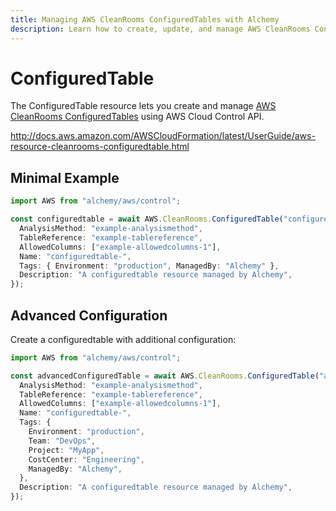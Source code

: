 ```yaml
---
title: Managing AWS CleanRooms ConfiguredTables with Alchemy
description: Learn how to create, update, and manage AWS CleanRooms ConfiguredTables using Alchemy Cloud Control.
---
```


# ConfiguredTable

The ConfiguredTable resource lets you create and manage [AWS CleanRooms ConfiguredTables](https://docs.aws.amazon.com/cleanrooms/latest/userguide/) using AWS Cloud Control API.

http://docs.aws.amazon.com/AWSCloudFormation/latest/UserGuide/aws-resource-cleanrooms-configuredtable.html

## Minimal Example

```ts
import AWS from "alchemy/aws/control";

const configuredtable = await AWS.CleanRooms.ConfiguredTable("configuredtable-example", {
  AnalysisMethod: "example-analysismethod",
  TableReference: "example-tablereference",
  AllowedColumns: ["example-allowedcolumns-1"],
  Name: "configuredtable-",
  Tags: { Environment: "production", ManagedBy: "Alchemy" },
  Description: "A configuredtable resource managed by Alchemy",
});
```

## Advanced Configuration

Create a configuredtable with additional configuration:

```ts
import AWS from "alchemy/aws/control";

const advancedConfiguredTable = await AWS.CleanRooms.ConfiguredTable("advanced-configuredtable", {
  AnalysisMethod: "example-analysismethod",
  TableReference: "example-tablereference",
  AllowedColumns: ["example-allowedcolumns-1"],
  Name: "configuredtable-",
  Tags: {
    Environment: "production",
    Team: "DevOps",
    Project: "MyApp",
    CostCenter: "Engineering",
    ManagedBy: "Alchemy",
  },
  Description: "A configuredtable resource managed by Alchemy",
});
```

